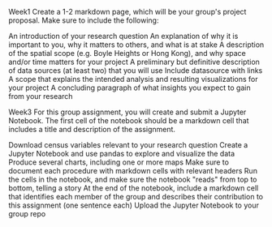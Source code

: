Week1
Create a 1-2 markdown page, which will be your group's project proposal. Make sure to include the following:

An introduction of your research question
An explanation of why it is important to you, why it matters to others, and what is at stake
A description of the spatial scope (e.g. Boyle Heights or Hong Kong), and why space and/or time matters for your project
A preliminary but definitive description of data sources (at least two) that you will use
Include datasource with links
A scope that explains the intended analysis and resulting visualizations for your project
A concluding paragraph of what insights you expect to gain from your research

Week3 
For this group assignment, you will create and submit a Jupyter Notebook. The first cell of the notebook should be a markdown cell that includes a title and description of the assignment.

Download census variables relevant to your research question
Create a Jupyter Notebook and use pandas to explore and visualize the data
Produce several charts, including one or more maps
Make sure to document each procedure with markdown cells with relevant headers
Run the cells in the notebook, and make sure the notebook "reads" from top to bottom, telling a story
At the end of the notebook, include a markdown cell that identifies each member of the group and describes their contribution to this assignment (one sentence each)
Upload the Jupyter Notebook to your group repo

